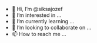 - 👋 Hi, I’m @siksajozef
- 👀 I’m interested in ...
- 🌱 I’m currently learning ...
- 💞️ I’m looking to collaborate on ...
- 📫 How to reach me ...

<!---
siksajozef/siksajozef is a ✨ special ✨ repository because its `README.md` (this file) appears on your GitHub profile.
You can click the Preview link to take a look at your changes.
--->
